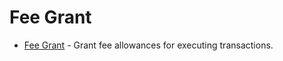 <!--
order: 0
-->

# Fee Grant

- [Fee Grant](spec/README.md) - Grant fee allowances for executing transactions.
